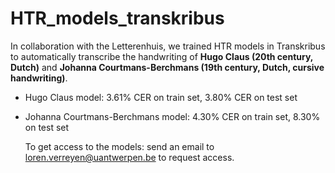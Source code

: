 # HTR_models_transkribus

In collaboration with the Letterenhuis, we trained HTR models in Transkribus to automatically transcribe the handwriting of **Hugo Claus (20th century, Dutch)** and **Johanna Courtmans-Berchmans (19th century, Dutch, cursive handwriting)**. 

- Hugo Claus model: 3.61% CER on train set, 3.80% CER on test set
- Johanna Courtmans-Berchmans model: 4.30% CER on train set, 8.30% on test set

  To get access to the models: send an email to loren.verreyen@uantwerpen.be to request access. 

